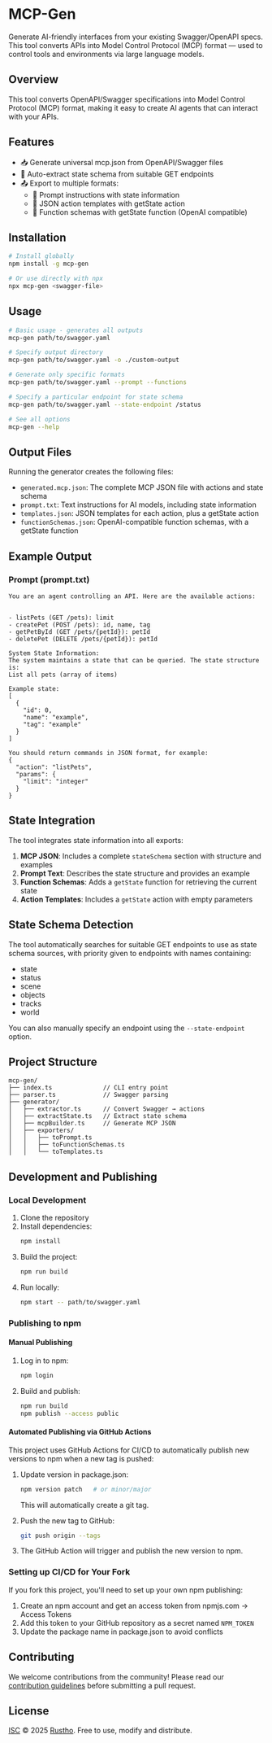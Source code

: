 # MCP-Gen

Generate AI-friendly interfaces from your existing Swagger/OpenAPI specs.  
This tool converts APIs into Model Control Protocol (MCP) format — used to control tools and environments via large language models.

## Overview

This tool converts OpenAPI/Swagger specifications into Model Control Protocol (MCP) format, making it easy to create AI agents that can interact with your APIs.

## Features

- 📥 Generate universal mcp.json from OpenAPI/Swagger files
- 🔄 Auto-extract state schema from suitable GET endpoints
- 📤 Export to multiple formats:
  - 📜 Prompt instructions with state information
  - 🧱 JSON action templates with getState action
  - 🔧 Function schemas with getState function (OpenAI compatible)

## Installation

```bash
# Install globally
npm install -g mcp-gen

# Or use directly with npx
npx mcp-gen <swagger-file>
```

## Usage

```bash
# Basic usage - generates all outputs
mcp-gen path/to/swagger.yaml

# Specify output directory
mcp-gen path/to/swagger.yaml -o ./custom-output

# Generate only specific formats
mcp-gen path/to/swagger.yaml --prompt --functions

# Specify a particular endpoint for state schema
mcp-gen path/to/swagger.yaml --state-endpoint /status

# See all options
mcp-gen --help
```

## Output Files

Running the generator creates the following files:

- `generated.mcp.json`: The complete MCP JSON file with actions and state schema
- `prompt.txt`: Text instructions for AI models, including state information
- `templates.json`: JSON templates for each action, plus a getState action
- `functionSchemas.json`: OpenAI-compatible function schemas, with a getState function

## Example Output

### Prompt (prompt.txt)

```
You are an agent controlling an API. Here are the available actions:


- listPets (GET /pets): limit
- createPet (POST /pets): id, name, tag
- getPetById (GET /pets/{petId}): petId
- deletePet (DELETE /pets/{petId}): petId

System State Information:
The system maintains a state that can be queried. The state structure is:
List all pets (array of items)

Example state:
[
  {
    "id": 0,
    "name": "example",
    "tag": "example"
  }
]

You should return commands in JSON format, for example:
{
  "action": "listPets",
  "params": {
    "limit": "integer"
  }
}
```

## State Integration

The tool integrates state information into all exports:

1. **MCP JSON**: Includes a complete `stateSchema` section with structure and examples
2. **Prompt Text**: Describes the state structure and provides an example
3. **Function Schemas**: Adds a `getState` function for retrieving the current state
4. **Action Templates**: Includes a `getState` action with empty parameters

## State Schema Detection

The tool automatically searches for suitable GET endpoints to use as state schema sources, with priority given to endpoints with names containing:

- state
- status
- scene
- objects
- tracks
- world

You can also manually specify an endpoint using the `--state-endpoint` option.

## Project Structure

```
mcp-gen/
├── index.ts              // CLI entry point
├── parser.ts             // Swagger parsing
├── generator/
│   ├── extractor.ts      // Convert Swagger → actions
│   ├── extractState.ts   // Extract state schema
│   ├── mcpBuilder.ts     // Generate MCP JSON
│   ├── exporters/
│   │   ├── toPrompt.ts
│   │   ├── toFunctionSchemas.ts
│   │   └── toTemplates.ts
```

## Development and Publishing

### Local Development

1. Clone the repository
2. Install dependencies:
   ```bash
   npm install
   ```
3. Build the project:
   ```bash
   npm run build
   ```
4. Run locally:
   ```bash
   npm start -- path/to/swagger.yaml
   ```

### Publishing to npm

#### Manual Publishing

1. Log in to npm:
   ```bash
   npm login
   ```
2. Build and publish:
   ```bash
   npm run build
   npm publish --access public
   ```

#### Automated Publishing via GitHub Actions

This project uses GitHub Actions for CI/CD to automatically publish new versions to npm when a new tag is pushed:

1. Update version in package.json:
   ```bash
   npm version patch   # or minor/major
   ```
   This will automatically create a git tag.

2. Push the new tag to GitHub:
   ```bash
   git push origin --tags
   ```

3. The GitHub Action will trigger and publish the new version to npm.

### Setting up CI/CD for Your Fork

If you fork this project, you'll need to set up your own npm publishing:

1. Create an npm account and get an access token from npmjs.com → Access Tokens
2. Add this token to your GitHub repository as a secret named `NPM_TOKEN`
3. Update the package name in package.json to avoid conflicts

## Contributing

We welcome contributions from the community! Please read our [contribution guidelines](CONTRIBUTING.md) before submitting a pull request.

## License

[ISC](LICENSE) © 2025 [Rustho](https://github.com/rustho). Free to use, modify and distribute.
